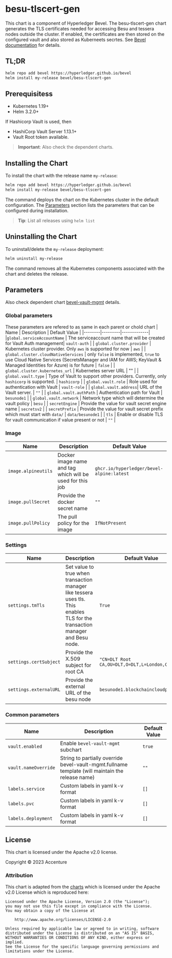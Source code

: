 [//]: # (##############################################################################################)
[//]: # (Copyright Accenture. All Rights Reserved.)
[//]: # (SPDX-License-Identifier: Apache-2.0)
[//]: # (##############################################################################################)

# besu-tlscert-gen

This chart is a component of Hyperledger Bevel. The besu-tlscert-gen chart generates the TLS certificates needed for accessing Besu and tessera nodes outside the cluster. If enabled, the certificates are then stored on the configured vault and also stored as Kuberneets secrtes. See [Bevel documentation](https://hyperledger-bevel.readthedocs.io/en/latest/) for details.

## TL;DR

```bash
helm repo add bevel https://hyperledger.github.io/bevel
helm install my-release bevel/besu-tlscert-gen
```

## Prerequisitess

- Kubernetes 1.19+
- Helm 3.2.0+

If Hashicorp Vault is used, then
- HashiCorp Vault Server 1.13.1+
- Vault Root token available.

> **Important**: Also check the dependent charts.

## Installing the Chart

To install the chart with the release name `my-release`:

```bash
helm repo add bevel https://hyperledger.github.io/bevel
helm install my-release bevel/besu-tlscert-gen
```

The command deploys the chart on the Kubernetes cluster in the default configuration. The [Parameters](#parameters) section lists the parameters that can be configured during installation.

> **Tip**: List all releases using `helm list`

## Uninstalling the Chart

To uninstall/delete the `my-release` deployment:

```bash
helm uninstall my-release
```

The command removes all the Kubernetes components associated with the chart and deletes the release.

## Parameters

Also check dependent chart [bevel-vault-mgmt](../../../shared/charts/bevel-vault-mgmt/README.md) details.

### Global parameters
These parameters are refered to as same in each parent or chold chart
| Name   | Description  | Default Value |
|--------|---------|-------------|
|`global.serviceAccountName` | The serviceaccount name that will be created for Vault Auth management| `vault-auth` |
| `global.cluster.provider` | Kubernetes cluster provider. Only `aws` is supported for now | `aws`  |
| `global.cluster.cloudNativeServices` | only `false` is implemented, `true` to use Cloud Native Services (SecretsManager and IAM for AWS; KeyVault & Managed Identities for Azure) is for future  | `false`  |
| `global.cluster.kubernetes_url` | Kubernetes server URL | "" |
| `global.vault.type`  | Type of Vault to support other providers. Currently, only `hashicorp` is supported. | `hashicorp`    |
| `global.vault.role`  | Role used for authentication with Vault | `vault-role`    |
| `global.vault.address`| URL of the Vault server.    | `""`            |
| `global.vault.authPath`    | Authentication path for Vault  | `besunode1`            |
| `global.vault.network` | Network type which will determine the vault policy | `besu` |
| `secretEngine` | Provide the value for vault secret engine name   | `secretsv2`  |
| `secretPrefix` | Provide the value for vault secret prefix which must start with `data/`   | `data/besunode1`  |
| `tls` | Enable or disable TLS for vault communication if value present or not | `""`  |

### Image

| Name  | Description| Default Value   |
|------------|-----------|---------|
| `image.alpineutils`    | Docker image name and tag which will be used for this job | `ghcr.io/hyperledger/bevel-alpine:latest`  |
| `image.pullSecret` | Provide the docker secret name  | `""`  |
| `image.pullPolicy` | The pull policy for the image  | `IfNotPresent`  |

### Settings
| Name | Description | Default Value   |
| ------------| -------------- | --------------- |
| `settings.tmTls`   | Set value to true when transaction manager like tessera uses tls. This enables TLS for the transaction manager and Besu node. | `True` |
| `settings.certSubject`  | Provide the X.509 subject for root CA | `"CN=DLT Root CA,OU=DLT,O=DLT,L=London,C=GB"`            |
| `settings.externalURL`   | Provide the external URL of the besu node | `besunode1.blockchaincloudpoc.com` |

### Common parameters

| Name   | Description  | Default Value |
|--------|---------|-------------|
| `vault.enabled` | Enable `bevel-vault-mgmt` subchart  | `true`  |
| `vault.nameOverride` | String to partially override bevel-vault-mgmt.fullname template (will maintain the release name)| `""` |
| `labels.service` | Custom labels in yaml k-v format  | `[]`  |
| `labels.pvc` | Custom labels in yaml k-v format  | `[]`  |
| `labels.deployment` | Custom labels in yaml k-v format  | `[]`  |

## License

This chart is licensed under the Apache v2.0 license.

Copyright &copy; 2023 Accenture

### Attribution

This chart is adapted from the [charts](https://hyperledger.github.io/bevel/) which is licensed under the Apache v2.0 License which is reproduced here:

```
Licensed under the Apache License, Version 2.0 (the "License");
you may not use this file except in compliance with the License.
You may obtain a copy of the License at

    http://www.apache.org/licenses/LICENSE-2.0

Unless required by applicable law or agreed to in writing, software
distributed under the License is distributed on an "AS IS" BASIS,
WITHOUT WARRANTIES OR CONDITIONS OF ANY KIND, either express or implied.
See the License for the specific language governing permissions and
limitations under the License.
```
